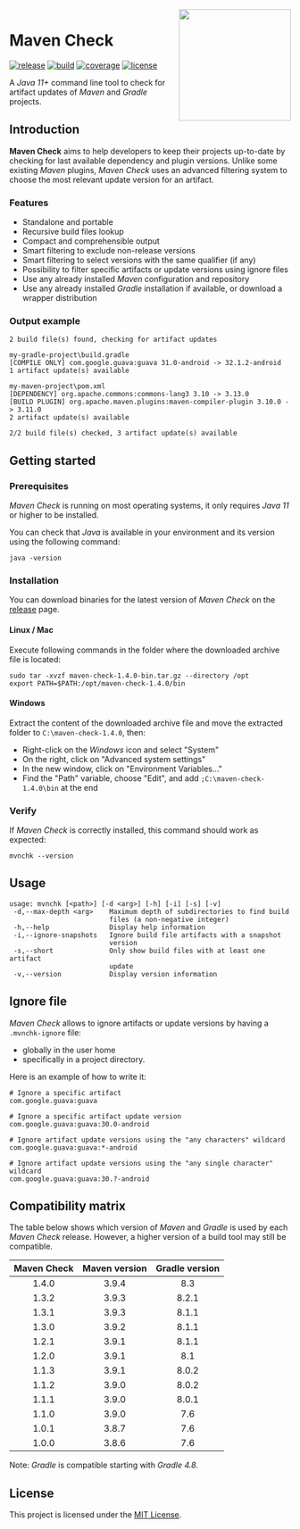 <image src="logo.png" align="right" width="200"/>

# Maven Check
[![release](https://img.shields.io/github/v/release/AlexisJehan/MavenCheck?display_name=tag)](https://github.com/AlexisJehan/MavenCheck/releases/latest)
[![build](https://img.shields.io/github/actions/workflow/status/AlexisJehan/MavenCheck/ci.yml?branch=main)](https://github.com/AlexisJehan/MavenCheck/actions/workflows/ci.yml)
[![coverage](https://img.shields.io/codecov/c/github/AlexisJehan/MavenCheck)](https://codecov.io/gh/AlexisJehan/MavenCheck)
[![license](https://img.shields.io/github/license/AlexisJehan/MavenCheck)](LICENSE.txt)

A _Java 11+_ command line tool to check for artifact updates of _Maven_ and _Gradle_ projects.

## Introduction
**Maven Check** aims to help developers to keep their projects up-to-date by checking for last available dependency and
plugin versions. Unlike some existing _Maven_ plugins, _Maven Check_ uses an advanced filtering system to choose the
most relevant update version for an artifact.

### Features
- Standalone and portable
- Recursive build files lookup
- Compact and comprehensible output
- Smart filtering to exclude non-release versions
- Smart filtering to select versions with the same qualifier (if any)
- Possibility to filter specific artifacts or update versions using ignore files
- Use any already installed _Maven_ configuration and repository
- Use any already installed _Gradle_ installation if available, or download a wrapper distribution

### Output example
```
2 build file(s) found, checking for artifact updates

my-gradle-project\build.gradle
[COMPILE ONLY] com.google.guava:guava 31.0-android -> 32.1.2-android
1 artifact update(s) available

my-maven-project\pom.xml
[DEPENDENCY] org.apache.commons:commons-lang3 3.10 -> 3.13.0
[BUILD PLUGIN] org.apache.maven.plugins:maven-compiler-plugin 3.10.0 -> 3.11.0
2 artifact update(s) available

2/2 build file(s) checked, 3 artifact update(s) available
```

## Getting started

### Prerequisites
_Maven Check_ is running on most operating systems, it only requires _Java 11_ or higher to be installed.

You can check that _Java_ is available in your environment and its version using the following command:
```console
java -version
```

### Installation
You can download binaries for the latest version of _Maven Check_ on the
[release](https://github.com/AlexisJehan/MavenCheck/releases/latest) page.

#### Linux / Mac
Execute following commands in the folder where the downloaded archive file is
located:
```console
sudo tar -xvzf maven-check-1.4.0-bin.tar.gz --directory /opt
export PATH=$PATH:/opt/maven-check-1.4.0/bin
```

#### Windows
Extract the content of the downloaded archive file and move the extracted folder to `C:\maven-check-1.4.0`, then:
- Right-click on the _Windows_ icon and select "System"
- On the right, click on "Advanced system settings"
- In the new window, click on "Environment Variables..."
- Find the "Path" variable, choose "Edit", and add `;C:\maven-check-1.4.0\bin` at the end

### Verify
If _Maven Check_ is correctly installed, this command should work as expected:
```console
mvnchk --version
```

## Usage
```
usage: mvnchk [<path>] [-d <arg>] [-h] [-i] [-s] [-v]
 -d,--max-depth <arg>    Maximum depth of subdirectories to find build
                         files (a non-negative integer)
 -h,--help               Display help information
 -i,--ignore-snapshots   Ignore build file artifacts with a snapshot
                         version
 -s,--short              Only show build files with at least one artifact
                         update
 -v,--version            Display version information
```

## Ignore file
_Maven Check_ allows to ignore artifacts or update versions by having a `.mvnchk-ignore` file:
- globally in the user home
- specifically in a project directory.

Here is an example of how to write it:
```
# Ignore a specific artifact
com.google.guava:guava

# Ignore a specific artifact update version
com.google.guava:guava:30.0-android

# Ignore artifact update versions using the "any characters" wildcard
com.google.guava:guava:*-android

# Ignore artifact update versions using the "any single character" wildcard
com.google.guava:guava:30.?-android
```

## Compatibility matrix
The table below shows which version of _Maven_ and _Gradle_ is used by each _Maven Check_ release. However, a higher
version of a build tool may still be compatible.

| Maven Check | Maven version | Gradle version |
|:-----------:|:-------------:|:--------------:|
|    1.4.0    |     3.9.4     |      8.3       |
|    1.3.2    |     3.9.3     |     8.2.1      |
|    1.3.1    |     3.9.3     |     8.1.1      |
|    1.3.0    |     3.9.2     |     8.1.1      |
|    1.2.1    |     3.9.1     |     8.1.1      |
|    1.2.0    |     3.9.1     |      8.1       |
|    1.1.3    |     3.9.1     |     8.0.2      |
|    1.1.2    |     3.9.0     |     8.0.2      |
|    1.1.1    |     3.9.0     |     8.0.1      |
|    1.1.0    |     3.9.0     |      7.6       |
|    1.0.1    |     3.8.7     |      7.6       |
|    1.0.0    |     3.8.6     |      7.6       |

Note: _Gradle_ is compatible starting with _Gradle 4.8_.

## License
This project is licensed under the [MIT License](LICENSE.txt).